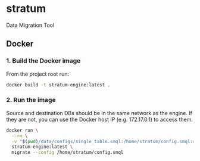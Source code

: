 # stratum
Data Migration Tool

## Docker

### 1. Build the Docker image

From the project root run:

```bash
docker build -t stratum-engine:latest .
```

### 2. Run the image

Source and destination DBs should be in the same network as the engine.
If they are not, you can use the Docker host IP (e.g. 172.17.0.1) to access them.

```bash
docker run \
  --rm \
  -v "$(pwd)/data/configs/single_table.smql:/home/stratum/config.smql:ro" \
  stratum-engine:latest \
  migrate --config /home/stratum/config.smql
```
